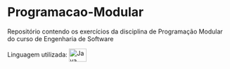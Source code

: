 # Programacao-Modular
Repositório contendo os exercícios da disciplina de Programação Modular do curso de Engenharia de Software

Linguagem utilizada: <img align="center" alt="Java" height="30" width="40" src="https://cdn.jsdelivr.net/gh/devicons/devicon/icons/java/java-original.svg" />
